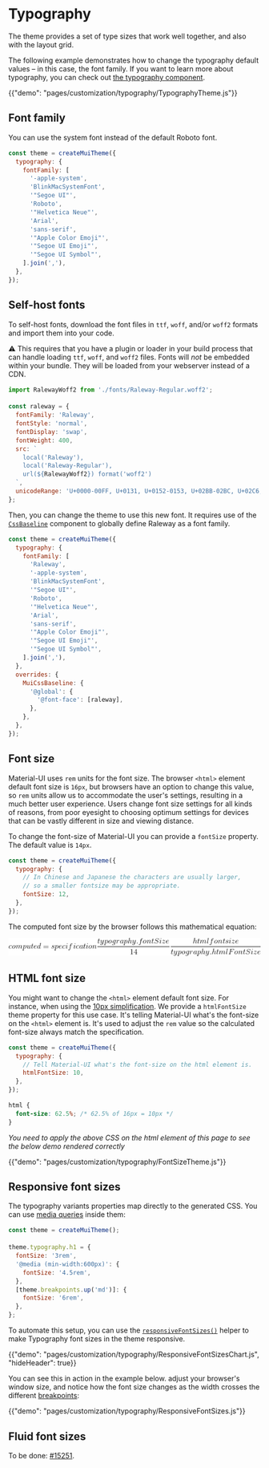 # Typography

<p class="description">The theme provides a set of type sizes that work well together, and also with the layout grid.</p>

The following example demonstrates how to change the typography default values – in this case, the font family.
If you want to learn more about typography, you can check out [the typography component](/components/typography/).

{{"demo": "pages/customization/typography/TypographyTheme.js"}}

## Font family

You can use the system font instead of the default Roboto font.

```js
const theme = createMuiTheme({
  typography: {
    fontFamily: [
      '-apple-system',
      'BlinkMacSystemFont',
      '"Segoe UI"',
      'Roboto',
      '"Helvetica Neue"',
      'Arial',
      'sans-serif',
      '"Apple Color Emoji"',
      '"Segoe UI Emoji"',
      '"Segoe UI Symbol"',
    ].join(','),
  },
});
```

## Self-host fonts

To self-host fonts, download the font files in `ttf`, `woff`, and/or `woff2` formats and import them into your code.

⚠️ This requires that you have a plugin or loader in your build process that can handle loading `ttf`, `woff`, and
`woff2` files. Fonts will *not* be embedded within your bundle. They will be loaded from your webserver instead of a
CDN.

```js
import RalewayWoff2 from './fonts/Raleway-Regular.woff2';

const raleway = {
  fontFamily: 'Raleway',
  fontStyle: 'normal',
  fontDisplay: 'swap',
  fontWeight: 400,
  src: `
    local('Raleway'),
    local('Raleway-Regular'),
    url(${RalewayWoff2}) format('woff2')
  `,
  unicodeRange: 'U+0000-00FF, U+0131, U+0152-0153, U+02BB-02BC, U+02C6, U+02DA, U+02DC, U+2000-206F, U+2074, U+20AC, U+2122, U+2191, U+2193, U+2212, U+2215, U+FEFF',
};
```

Then, you can change the theme to use this new font.
It requires use of the [`CssBaseline`](/components/css-baseline/) component to globally define Raleway as a font family.

```js
const theme = createMuiTheme({
  typography: {
    fontFamily: [
      'Raleway',
      '-apple-system',
      'BlinkMacSystemFont',
      '"Segoe UI"',
      'Roboto',
      '"Helvetica Neue"',
      'Arial',
      'sans-serif',
      '"Apple Color Emoji"',
      '"Segoe UI Emoji"',
      '"Segoe UI Symbol"',
    ].join(','),
  },
  overrides: {
    MuiCssBaseline: {
      '@global': {
        '@font-face': [raleway],
      },
    },
  },
});
```

## Font size

Material-UI uses `rem` units for the font size.
The browser `<html>` element default font size is `16px`, but browsers have an option to change this value,
so `rem` units allow us to accommodate the user's settings, resulting in a much better user experience.
Users change font size settings for all kinds of reasons, from poor eyesight to choosing optimum settings
for devices that can be vastly different in size and viewing distance.

To change the font-size of Material-UI you can provide a `fontSize` property.
The default value is `14px`.

```js
const theme = createMuiTheme({
  typography: {
    // In Chinese and Japanese the characters are usually larger,
    // so a smaller fontsize may be appropriate.
    fontSize: 12,
  },
});
```

The computed font size by the browser follows this mathematical equation:

![font-size](/static/images/font-size.gif)
<!-- https://latex.codecogs.com/gif.latex?computed&space;=&space;specification&space;\frac{typography.fontSize}{14}&space;\frac{html&space;font&space;size}{typography.htmlFontSize} -->

## HTML font size

You might want to change the `<html>` element default font size. For instance, when using the [10px simplification](https://www.sitepoint.com/understanding-and-using-rem-units-in-css/).
We provide a `htmlFontSize` theme property for this use case.
It's telling Material-UI what's the font-size on the `<html>` element is.
It's used to adjust the `rem` value so the calculated font-size always match the specification.

```js
const theme = createMuiTheme({
  typography: {
    // Tell Material-UI what's the font-size on the html element is.
    htmlFontSize: 10,
  },
});
```

```css
html {
  font-size: 62.5%; /* 62.5% of 16px = 10px */
}
```

*You need to apply the above CSS on the html element of this page to see the below demo rendered correctly*

{{"demo": "pages/customization/typography/FontSizeTheme.js"}}

## Responsive font sizes

The typography variants properties map directly to the generated CSS.
You can use [media queries](/customization/breakpoints/#api) inside them:

```js
const theme = createMuiTheme();

theme.typography.h1 = {
  fontSize: '3rem',
  '@media (min-width:600px)': {
    fontSize: '4.5rem',
  },
  [theme.breakpoints.up('md')]: {
    fontSize: '6rem',
  },
};
```

To automate this setup, you can use the [`responsiveFontSizes()`](/customization/themes/#responsivefontsizes-theme-options-theme) helper to make Typography font sizes in the theme responsive.

{{"demo": "pages/customization/typography/ResponsiveFontSizesChart.js", "hideHeader": true}}

You can see this in action in the example below. adjust your browser's window size, and notice how the font size changes as the width crosses the different [breakpoints](/customization/breakpoints/):

{{"demo": "pages/customization/typography/ResponsiveFontSizes.js"}}

## Fluid font sizes

To be done: [#15251](https://github.com/mui-org/material-ui/issues/15251).
